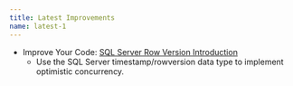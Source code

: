 ```yaml
---
title: Latest Improvements
name: latest-1
---
```


* Improve Your Code: [SQL Server Row Version Introduction](/articles/sql-server-timestamp-introduction)
  * Use the SQL Server timestamp/rowversion data type to implement optimistic concurrency.
